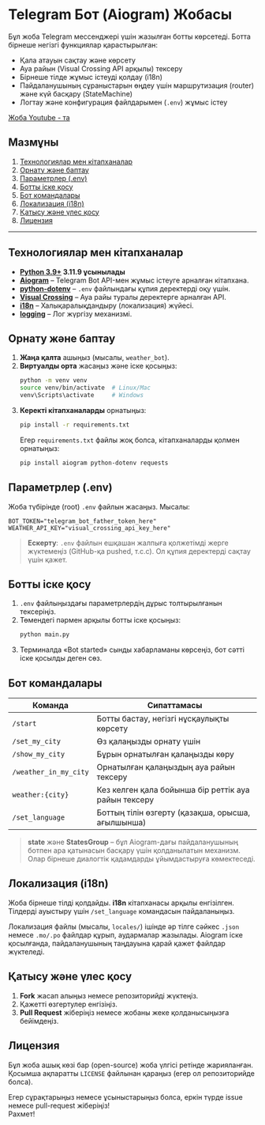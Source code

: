 # Telegram Бот (Aiogram) Жобасы


Бұл жоба Telegram мессенджері үшін жазылған ботты көрсетеді. Ботта бірнеше негізгі функциялар қарастырылған:
- Қала атауын сақтау және көрсету
- Ауа райын (Visual Crossing API арқылы) тексеру
- Бірнеше тілде жұмыс істеуді қолдау (i18n)
- Пайдаланушының сұраныстарын өңдеу үшін маршрутизация (router) және күй басқару (StateMachine)
- Логтау және конфигурация файлдарымен (`.env`) жұмыс істеу


[Жоба Youtube - та](https://www.youtube.com/watch?v=oQIel3SUruI&t=40s)

## Мазмұны
1. [Технологиялар мен кітапханалар](#технологиялар-мен-кітапханалар)
2. [Орнату және баптау](#орнату-және-баптау)
3. [Параметрлер (.env)](#параметрлер-env)
4. [Ботты іске қосу](#ботты-іске-қосу)
5. [Бот командалары](#бот-командалары)
6. [Локализация (i18n)](#локализация-i18n)
7. [Қатысу және үлес қосу](#қатысу-және-үлес-қосу)
8. [Лицензия](#лицензия)

---

## Технологиялар мен кітапханалар
- **[Python 3.9+](https://www.python.org/) 3.11.9 ұсынылады**
- **[Aiogram](https://docs.aiogram.dev/)** – Telegram Bot API-мен жұмыс істеуге арналған кітапхана.
- **[python-dotenv](https://pypi.org/project/python-dotenv/)** – `.env` файлындағы құпия деректерді оқу үшін.
- **[Visual Crossing](https://www.visualcrossing.com/)** – Ауа райы туралы деректерге арналған API.
- **[i18n](https://pypi.org/project/aiogram-i18n/)** – Халықаралықдандыру (локализация) жүйесі.
- **[logging](https://docs.python.org/3/library/logging.html)** – Лог жүргізу механизмі.

## Орнату және баптау

1. **Жаңа қалта** ашыңыз (мысалы, `weather_bot`).
2. **Виртуалды орта** жасаңыз және іске қосыңыз:
   ```bash
   python -m venv venv
   source venv/bin/activate  # Linux/Mac
   venv\Scripts\activate     # Windows
   ```
3. **Керекті кітапханаларды** орнатыңыз:
   ```bash
   pip install -r requirements.txt
   ```
   Егер `requirements.txt` файлы жоқ болса, кітапханаларды қолмен орнатыңыз:
   ```bash
   pip install aiogram python-dotenv requests
   ```

## Параметрлер (.env)

Жоба түбірінде (root) `.env` файлын жасаңыз. Мысалы:

```env
BOT_TOKEN="telegram_bot_father_token_here"
WEATHER_API_KEY="visual_crossing_api_key_here"
```

> **Ескерту**: `.env` файлын ешқашан жалпыға қолжетімді жерге жүктемеңіз (GitHub-қа pushed, т.с.с). Ол құпия деректерді сақтау үшін қажет.

## Ботты іске қосу

1. `.env` файлыңыздағы параметрлердің дұрыс толтырылғанын тексеріңіз.
2. Төмендегі пәрмен арқылы ботты іске қосыңыз:
   ```bash
   python main.py
   ```
3. Терминалда «Bot started» сынды хабарламаны көрсеңіз, бот сәтті іске қосылды деген сөз.

## Бот командалары

| Команда               | Сипаттамасы                                       |
|-----------------------|--------------------------------------------------|
| `/start`              | Ботты бастау, негізгі нұсқаулықты көрсету        |
| `/set_my_city`        | Өз қалаңызды орнату үшін                         |
| `/show_my_city`       | Бұрын орнатылған қалаңызды көру                  |
| `/weather_in_my_city` | Орнатылған қалаңыздың ауа райын тексеру          |
| `weather:{city}`      | Кез келген қала бойынша бір реттік ауа райын тексеру |
| `/set_language`       | Боттың тілін өзгерту (қазақша, орысша, ағылшынша) |

> **state** және **StatesGroup** – бұл Aiogram-дағы пайдаланушының ботпен ара қатынасын басқару үшін қолданылатын механизм. Олар бірнеше диалогтік қадамдарды ұйымдастыруға көмектеседі.

## Локализация (i18n)

Жоба бірнеше тілді қолдайды. **i18n** кітапханасы арқылы енгізілген. Тілдерді ауыстыру үшін `/set_language` командасын пайдаланыңыз.  

Локализация файлы (мысалы, `locales/`) ішінде әр тілге сәйкес `.json` немесе `.mo/.po` файлдар құрып, аудармалар жазылады. Aiogram іске қосылғанда, пайдаланушының таңдауына қарай қажет файлдар жүктеледі.

## Қатысу және үлес қосу

1. **Fork** жасап алыңыз немесе репозиторийді жүктеңіз.
2. Қажетті өзгертулер енгізіңіз.
3. **Pull Request** жіберіңіз немесе жобаны жеке қолданысыңызға бейімдеңіз.

## Лицензия

Бұл жоба ашық көзі бар (open-source) жоба үлгісі ретінде жарияланған. Қосымша ақпаратты `LICENSE` файлынан қараңыз (егер ол репозиторийде болса).  

Егер сұрақтарыңыз немесе ұсыныстарыңыз болса, еркін түрде issue немесе pull-request жіберіңіз!  
Рахмет!